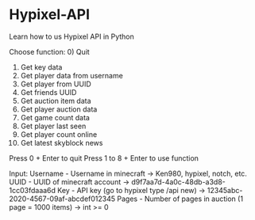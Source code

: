 # Hypixel-API
Learn how to us Hypixel API in Python

Choose function:
0) Quit
1) Get key data
2) Get player data from username
3) Get player from UUID
4) Get friends UUID
5) Get auction item data
6) Get player auction data
7) Get game count data
8) Get player last seen
9) Get player count online
10) Get latest skyblock news

Press 0 + Enter to quit
Press 1 to 8 + Enter to use function

Input:
Username - Username in minecraft -> Ken980, hypixel, notch, etc.
UUID - UUID of minecraft account -> d9f7aa7d-4a0c-48db-a3d8-1cc03fdaaa6d
Key - API key (go to hypixel type /api new) -> 12345abc-2020-4567-09af-abcdef012345
Pages - Number of pages in auction (1 page = 1000 items) -> int >= 0

